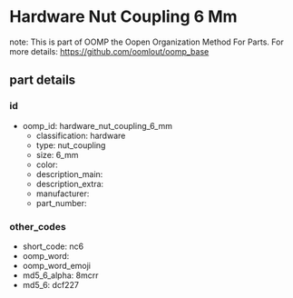 # Hardware Nut Coupling 6 Mm  

note: This is part of OOMP the Oopen Organization Method For Parts. For more details: https://github.com/oomlout/oomp_base

##  part details





### id
* oomp_id: hardware_nut_coupling_6_mm
  * classification: hardware
  * type: nut_coupling
  * size: 6_mm
  * color: 
  * description_main: 
  * description_extra: 
  * manufacturer: 
  * part_number: 

### other_codes
* short_code: nc6
* oomp_word: 
* oomp_word_emoji 
* md5_6_alpha: 8mcrr
* md5_6: dcf227